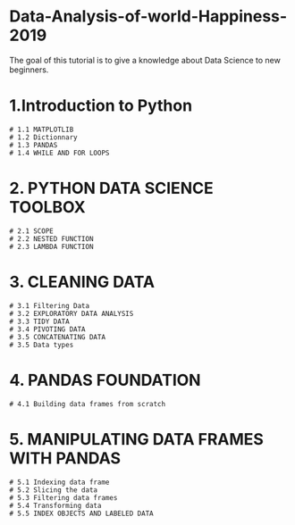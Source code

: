 # Data-Analysis-of-world-Happiness-2019
The goal of this tutorial is to give a knowledge about Data Science to new beginners.

# 1.Introduction to Python

    # 1.1 MATPLOTLIB
    # 1.2 Dictionnary
    # 1.3 PANDAS
    # 1.4 WHILE AND FOR LOOPS
    
# 2. PYTHON DATA SCIENCE TOOLBOX

    # 2.1 SCOPE
    # 2.2 NESTED FUNCTION
    # 2.3 LAMBDA FUNCTION

# 3. CLEANING DATA

    # 3.1 Filtering Data
    # 3.2 EXPLORATORY DATA ANALYSIS
    # 3.3 TIDY DATA
    # 3.4 PIVOTING DATA
    # 3.5 CONCATENATING DATA
    # 3.5 Data types

# 4. PANDAS FOUNDATION

    # 4.1 Building data frames from scratch

# 5. MANIPULATING DATA FRAMES WITH PANDAS

    # 5.1 Indexing data frame 
    # 5.2 Slicing the data
    # 5.3 Filtering data frames
    # 5.4 Transforming data
    # 5.5 INDEX OBJECTS AND LABELED DATA
